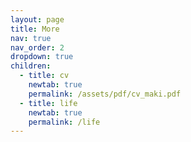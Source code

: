 ```yaml
---
layout: page
title: More
nav: true
nav_order: 2
dropdown: true
children:
  - title: cv
    newtab: true
    permalink: /assets/pdf/cv_maki.pdf
  - title: life
    newtab: true
    permalink: /life
---
```

